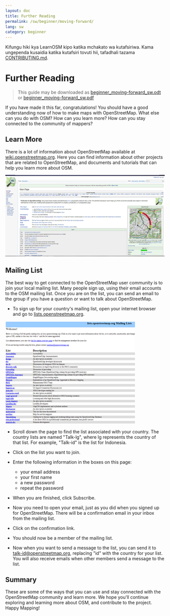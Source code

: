 ```yaml
---
layout: doc
title: Further Reading
permalink: /sw/beginner/moving-forward/
lang: sw
category: beginner
---
```


Kifungu hiki kya LearnOSM kipo katika mchakato wa kutafsiriwa. Kama ungependa kusaidia katika kutafsiri tovuti hii, 
tafadhali tazama [CONTRIBUTING.md](https://github.com/hotosm/learnosm/blob/gh-pages/CONTRIBUTING.md). 

Further Reading
===============

> This guide may be downloaded as [beginner_moving-forward_sw.odt](/files/beginner_moving-forward_sw.odt) or [beginner_moving-forward_sw.pdf](/files/beginner_moving-forward_sw.pdf)  

If you have made it this far, congratulations! You should have a good
understanding now of how to make maps with OpenStreetMap. What else can
you do with OSM? How can you learn more? How can you stay connected to
the community of mappers?

Learn More
----------

There is a lot of information about OpenStreetMap available at
[wiki.openstreetmap.org](http://wiki.openstreetmap.org/). Here you can
find information about other projects that are related to OpenStreetMap,
and documents and tutorials that can help you learn more about OSM.

![Wiki][]

<!-- also more info on this site once it is prepared -->

Mailing List
------------

The best way to get connected to the OpenStreetMap user community is to
join your local mailing list. Many people sign up, using their email
accounts to the OSM mailing list. Once you are on the list, you can send
an email to the group if you have a question or want to talk about
OpenStreetMap.

-   To sign up for your country's mailing list, open your internet
    browser and go to
    [lists.openstreetmap.org](http://lists.openstreetmap.org/).

![Mailing list][]

-   Scroll down the page to find the list associated with your country.
    The country lists are named "Talk-lg", where lg represents the
    country of that list. For example, "Talk-id" is the list for
    Indonesia.
-   Click on the list you want to join.
-   Enter the following information in the boxes on this page:

    -   your email address
    -   your first name
    -   a new password
    -   repeat the password

-   When you are finished, click Subscribe.
-   Now you need to open your email, just as you did when you signed up
    for OpenStreetMap. There will be a confirmation email
    in your inbox from the mailing list.
-   Click on the confirmation link.
-   You should now be a member of the mailing list.
-   Now when you want to send a message to the list, you can send it to
    [talk-id@openstreetmap.org](mailto:talk-id@openstreetmap.org),
    replacing "id" with the country for your list. You will also receive
    emails when other members send a message to the list.

<!-- maybe expand and put this back later
MapOSMatic
----------

One such project is called MapOSMatic, which you can access through your
internet browser at [maposmatic.org](http://www.maposmatic.org/). This
is a simple tool for printing a map of any area you choose. It will
automatically create the map, along with a grid over the map, and an
index of locations that are included in the area.

![MapOSMatic][]
-->


Summary
-------

These are some of the ways that you can use and stay connected with the
OpenStreetMap community and learn more. We hope you'll continue
exploring and learning more about OSM, and contribute to the project.
Happy Mapping!


[MapOSMatic]: /images/beginner/maposmatic-homepage.png
[Wiki]: /images/beginner/osm-wiki.png
[Mailing list]: /images/beginner/osm-mailing-lists.png
